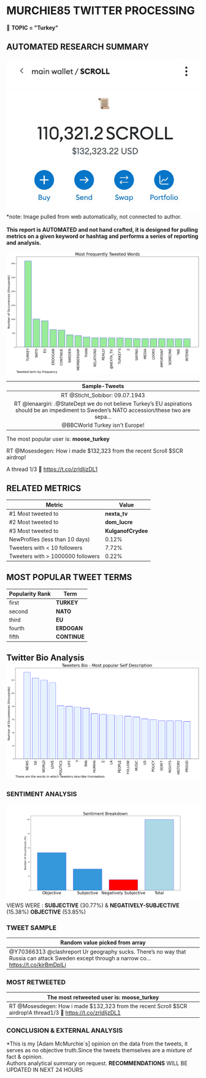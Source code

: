 # MURCHIE85 TWITTER PROCESSING 
&#x1F34E; **TOPIC = "Turkey"**

## AUTOMATED RESEARCH SUMMARY

![image](assets/2023-07-10hashtagImage.png)*note: Image pulled from web automatically, not connected to author.
<br></br>
<b> This report is AUTOMATED and not hand crafted, it is designed for pulling metrics on a given keyword or hashtag and performs a series of reporting and analysis.</b>



![image](assets/2023-07-10TWEETS.png)



|                **Sample-Tweets**        |
| :-------------: |
| RT @Sticht_Sobibor: 09.07.1943 | #OTD Toni Laqueur, born in Wrocław (Pl) (Breslau), is murdered along with her 2nd husband Bernard Lelyveld… |
| RT @lenaargiri: .@StateDept we do not believe Turkey’s EU aspirations should be an impediment to Sweden’s NATO accession/these two are sepa… |
| @BBCWorld Turkey isn't Europe! |

The most popular user is: **moose_turkey**
<div class="alert alert-block alert-danger"> RT @Mosesdegen: How i made $132,323 from the recent Scroll $SCR airdrop!

A thread
1/3 🧵 https://t.co/zrldIjzDL1</div>

## RELATED METRICS<br>
| Metric | Value |
| ------------- | ------------- |
| #1 Most tweeted to  | **nexta_tv** |
| #2 Most tweeted to  | **dom_lucre** |
| #3 Most tweeted to  | **KulganofCrydee** |
| NewProfiles (less than 10 days) | 0.12%  |
| Tweeters with < 10 followers  | 7.72%|
| Tweeters with > 1000000 followers  | 0.22%  |



## MOST POPULAR TWEET TERMS 


| Popularity Rank  | Term |
| ------------- | ------------- |
| first  | **TURKEY**  |
| second  | **NATO**  |
| third  | **EU** |
| fourth  | **ERDOGAN**  |
| fifth  | **CONTINUE**  |


## Twitter Bio Analysis![image](assets/2023-07-10BIO.png)
### SENTIMENT ANALYSIS
![image](assets/2023-07-10sentiment.png)
VIEWS WERE : **SUBJECTIVE**  (30.77%) & **NEGATIVELY-SUBJECTIVE** (15.38%) **OBJECTIVE** (53.85%)

### TWEET SAMPLE 
| Random value picked from array |
| ------------- |
|@Y70366313 @clashreport Ur geography sucks. There’s no way that Russia can attack Sweden except through a narrow co… https://t.co/kjrBmDplLi |

### MOST RETWEETED 

| The most retweeted user is: **moose_turkey**  |
| ------------- |
| RT @Mosesdegen: How i made $132,323 from the recent Scroll $SCR airdrop!A thread1/3 🧵 https://t.co/zrldIjzDL1 |

### CONCLUSION & EXTERNAL ANALYSIS

*This is my [Adam McMurchie`s] opinion on the data from the tweets, it serves as no objective truth.Since the tweets themselves are a mixture of fact & opinion.<br>
Authors analytical summary on request.
**RECOMMENDATIONS** WILL BE UPDATED IN NEXT  24 HOURS <br>